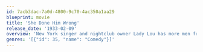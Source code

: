 ```yaml
---
id: 7acb3dac-7a0d-4800-9c70-4ac350a1aa29
blueprint: movie
title: 'She Done Him Wrong'
release_date: '1933-02-09'
overview: 'New York singer and nightclub owner Lady Lou has more men friends than you can imagine. Unfortunately one of them is a vicious criminal who''s escaped and is on the way to see "his" girl, not realising she hasn''t exactly been faithful in his absence. Help is at hand in the form of young Captain Cummings a local temperance league leader though.'
genres: '[{"id": 35, "name": "Comedy"}]'
---
```

